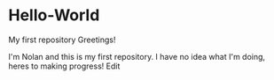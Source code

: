 # Hello-World
My first repository
Greetings!

I'm Nolan and this is my first repository. I have no idea what I'm doing, heres to making progress!
Edit
